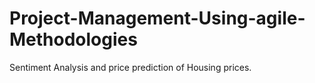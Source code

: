 # Project-Management-Using-agile-Methodologies
Sentiment Analysis and price prediction of Housing prices.
